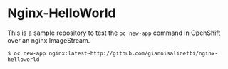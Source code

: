 # Nginx-HelloWorld

This is a sample repository to test the `oc new-app` command in OpenShift
over an nginx ImageStream.

```
$ oc new-app nginx:latest~http://github.com/giannisalinetti/nginx-helloworld
```

